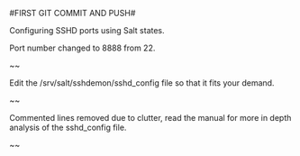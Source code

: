 #FIRST GIT COMMIT AND PUSH#

Configuring SSHD ports using Salt states.

Port number changed to 8888 from 22.

~~

Edit the /srv/salt/sshdemon/sshd_config file so that it fits your demand.

~~

Commented lines removed due to clutter, read the manual for more in depth analysis of the sshd_config file.

~~
